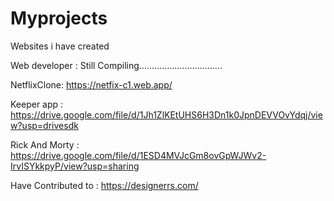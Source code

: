 # Myprojects
Websites i have created

Web developer :  Still Compiling.................................

NetflixClone:
https://netfix-c1.web.app/


Keeper app :
https://drive.google.com/file/d/1Jh1ZlKEtUHS6H3Dn1k0JpnDEVVOvYdqj/view?usp=drivesdk



Rick And Morty :
https://drive.google.com/file/d/1ESD4MVJcGm8ovGpWJWv2-IrvISYkkpyP/view?usp=sharing


Have Contributed to :
https://designerrs.com/
